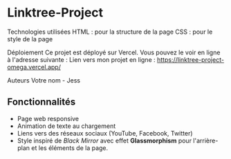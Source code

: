 # Linktree-Project

Technologies utilisées
HTML : pour la structure de la page
CSS : pour le style de la page

Déploiement
Ce projet est déployé sur Vercel. Vous pouvez le voir en ligne à l'adresse suivante :
Lien vers mon projet en ligne : https://linktree-project-omega.vercel.app/

Auteurs
Votre nom - Jess 

## Fonctionnalités

- Page web responsive
- Animation de texte au chargement
- Liens vers des réseaux sociaux (YouTube, Facebook, Twitter)
- Style inspiré de *Black Mirror* avec effet **Glassmorphism** pour l'arrière-plan et les éléments de la page.
